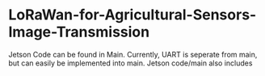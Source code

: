 # LoRaWan-for-Agricultural-Sensors-Image-Transmission
Jetson Code can be found in Main. Currently, UART is seperate from main, but can easily be implemented into main. Jetson code/main also includes 
